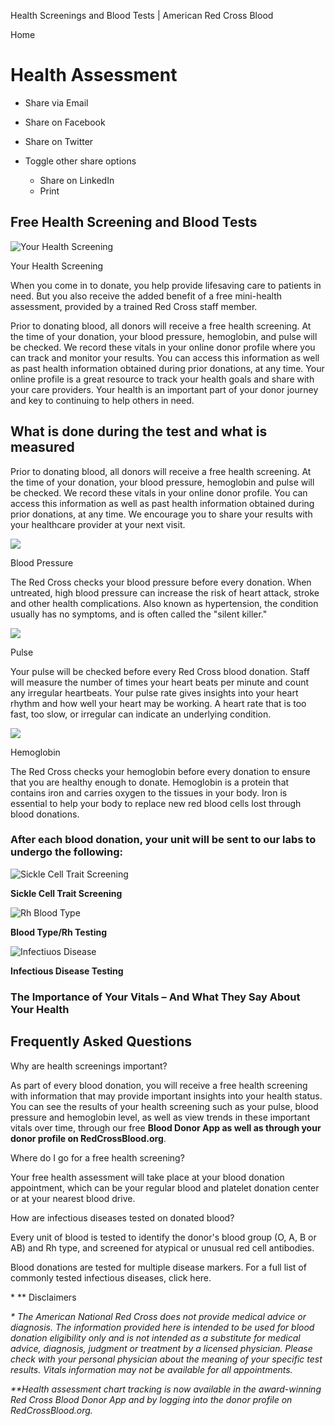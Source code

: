 Health Screenings and Blood Tests | American Red Cross Blood

Home

# Health Assessment

*   Share via Email
    
*   Share on Facebook
    
*   Share on Twitter
    
*   Toggle other share options
    
    *   Share on LinkedIn
    *   Print
    
    
    

 

## Free Health Screening and Blood Tests

![Your Health Screening](/content/dam/redcross/local/news-articles/los-angeles/latino-blood-donors/BARBARA_MARISCAL_PHOTO_THUMBNAIL.jpg.img.jpeg)

Your Health Screening

When you come in to donate, you help provide lifesaving care to patients in need. But you also receive the added benefit of a free mini-health assessment, provided by a trained Red Cross staff member.  

Prior to donating blood, all donors will receive a free health screening. At the time of your donation, your blood pressure, hemoglobin, and pulse will be checked. We record these vitals in your online donor profile where you can track and monitor your results. You can access this information as well as past health information obtained during prior donations, at any time. Your online profile is a great resource to track your health goals and share with your care providers. Your health is an important part of your donor journey and key to continuing to help others in need.

## What is done during the test and what is measured

Prior to donating blood, all donors will receive a free health screening. At the time of your donation, your blood pressure, hemoglobin and pulse will be checked. We record these vitals in your online donor profile. You can access this information as well as past health information obtained during prior donations, at any time. We encourage you to share your results with your healthcare provider at your next visit.

![](/content/dam/redcrossblood/african-american-blood-donors/Blood-Pressure.png.transform/282/q70/feature/image.png)

Blood Pressure

The Red Cross checks your blood pressure before every donation. When untreated, high blood pressure can increase the risk of heart attack, stroke and other health complications. Also known as hypertension, the condition usually has no symptoms, and is often called the "silent killer."

![](/content/dam/redcrossblood/african-american-blood-donors/Pulse.png.transform/282/q70/feature/image.png)

Pulse

Your pulse will be checked before every Red Cross blood donation. Staff will measure the number of times your heart beats per minute and count any irregular heartbeats. Your pulse rate gives insights into your heart rhythm and how well your heart may be working. A heart rate that is too fast, too slow, or irregular can indicate an underlying condition.

![](/content/dam/redcrossblood/african-american-blood-donors/Hemoglobin-Levels.png.transform/282/q70/feature/image.png)

Hemoglobin

The Red Cross checks your hemoglobin before every donation to ensure that you are healthy enough to donate. Hemoglobin is a protein that contains iron and carries oxygen to the tissues in your body. Iron is essential to help your body to replace new red blood cells lost through blood donations.

### After each blood donation, your unit will be sent to our labs to undergo the following:

![Sickle Cell Trait Screening](/content/dam/redcrossblood/african-american-blood-donors/Sickle-Cell-Trait-Testing.png.transform/282/q70/feature/image.png)

**Sickle Cell Trait Screening**  

![Rh Blood Type](/content/dam/redcrossblood/african-american-blood-donors/Blood-Type-RH-Testing.png.transform/282/q70/feature/image.png)

**Blood Type/Rh Testing**

![Infectiuos Disease](/content/dam/redcrossblood/african-american-blood-donors/Infectious-Disease-Testing.png.transform/282/q70/feature/image.png)

**Infectious Disease Testing**

### The Importance of Your Vitals – And What They Say About Your Health

## Frequently Asked Questions

 Why are health screenings important?

As part of every blood donation, you will receive a free health screening with information that may provide important insights into your health status. You can see the results of your health screening such as your pulse, blood pressure and hemoglobin level, as well as view trends in these important vitals over time, through our free **Blood Donor App as well as through your** **donor profile on RedCrossBlood.org**. 

 Where do I go for a free health screening?

Your free health assessment will take place at your blood donation appointment, which can be your regular blood and platelet donation center or at your nearest blood drive.

 How are infectious diseases tested on donated blood?

Every unit of blood is tested to identify the donor's blood group (O, A, B or AB) and Rh type, and screened for atypical or unusual red cell antibodies. 

Blood donations are tested for multiple disease markers. For a full list of commonly tested infectious diseases, click here.

 \* \*\* Disclaimers

_\* The American National Red Cross does not provide medical advice or diagnosis. The information provided here is intended to be used for blood donation eligibility only and is not intended as a substitute for medical advice, diagnosis, judgment or treatment by a licensed physician. Please check with your personal physician about the meaning of your specific test results. Vitals information may not be available for all appointments._

_\*\*Health assessment chart tracking is now available in the award-winning Red Cross Blood Donor App and by logging into the donor profile on RedCrossBlood.org._